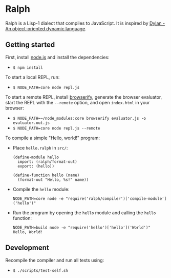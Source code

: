 # Ralph

Ralph is a Lisp-1 dialect that compiles to JavaScript. It is inspired by
[Dylan - An object-oriented dynamic language](http://lispm.de/docs/prefix-dylan/book.annotated/contents.html).

## Getting started

First, install [node.js](http://nodejs.org/) and install the dependencies:

* `$ npm install`

To start a local REPL, run:

* `$ NODE_PATH=core node repl.js`

To start a remote REPL, install [browserify](http://browserify.org/),
generate the browser evaluator, start the REPL with the `--remote` option,
and open `index.html` in your browser:

* `$ NODE_PATH=~/node_modules:core browserify evaluator.js -o evaluator.out.js`
* `$ NODE_PATH=core node repl.js --remote`


To compile a simple "Hello, world!" program:

* Place `hello.ralph` in `src/`:
 
  ```
  (define-module hello
    import: (ralph/format-out)
    export: (hello))
      
  (define-function hello (name)
    (format-out "Hello, %s!" name))
  ```

* Compile the `hello` module:

  `NODE_PATH=core node -e "require('ralph/compiler')['compile-module']('hello')"`

* Run the program by opening the `hello` module and calling the `hello` function:

  ```
  NODE_PATH=build node -e "require('hello')['hello']('World')"
  Hello, World!
  ```

## Development

Recompile the compiler and run all tests using:

* `$ ./scripts/test-self.sh`
